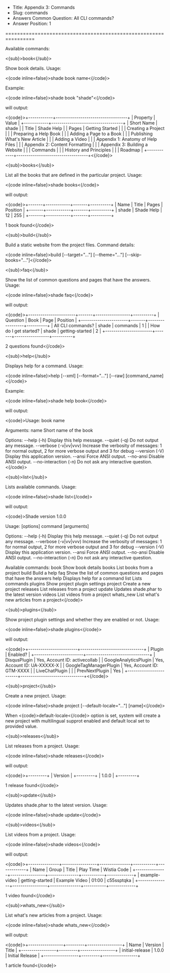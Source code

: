 * Title: Appendix 3: Commands
* Slug: commands
* Answers Common Question: All CLI commands?
* Answer Position: 1

================================================================

Available commands:

<{sub}>book<{/sub}>

Show book details. Usage:

<{code inline=false}>shade book name<{/code}>

Example:

<{code inline=false}>shade book "shade"<{/code}>

will output:

<{code}>+------------+-----------------------------------+
| Property   | Value                             |
+------------+-----------------------------------+
| Short Name | shade                             |
| Title      | Shade Help                        |
| Pages      | Getting Started                   |
|            | Creating a Project                |
|            | Preparing a Help Book             |
|            | Adding a Page to a Book           |
|            | Publishing What's New Article     |
|            | Adding a Video                    |
|            | Appendix 1: Anatomy of Help Files |
|            | Appendix 2: Content Formatting    |
|            | Appendix 3: Building a Website    |
|            | Commands                          |
|            | History and Principles            |
|            | Roadmap                           |
+------------+-----------------------------------+<{/code}>

<{sub}>books<{/sub}>

List all the books that are defined in the particular project. Usage:

<{code inline=false}>shade books<{/code}>

will output:

<{code}>+-------+------------+-------+----------+
| Name  | Title      | Pages | Position |
+-------+------------+-------+----------+
| shade | Shade Help | 12    | 255      |
+-------+------------+-------+----------+

1 book found<{/code}>

<{sub}>build<{/sub}>

Build a static website from the project files. Command details:

<{code inline=false}>build [--target="..."] [--theme="..."] [--skip-books="..."]<{/code}>

<{sub}>faq<{/sub}>

Show the list of common questions and pages that have the answers. Usage:

<{code inline=false}>shade faq<{/code}>

will output:

<{code}>+-----------------------+-------+-----------------+----------+
| Question              | Book  | Page            | Position |
+-----------------------+-------+-----------------+----------+
| All CLI commands?     | shade | commands        | 1        |
| How do I get started? | shade | getting-started | 2        |
+-----------------------+-------+-----------------+----------+

2 questions found<{/code}>

<{sub}>help<{/sub}>

Displays help for a command. Usage:

<{code inline=false}>help [--xml] [--format="..."] [--raw] [command_name]<{/code}>

Example:

<{code inline=false}>shade help book<{/code}>

will output:

<{code}>Usage:
 book name

Arguments:
 name                  Short name of the book

Options:
 --help (-h)           Display this help message.
 --quiet (-q)          Do not output any message.
 --verbose (-v|vv|vvv) Increase the verbosity of messages: 1 for normal output, 2 for more verbose output and 3 for debug
 --version (-V)        Display this application version.
 --ansi                Force ANSI output.
 --no-ansi             Disable ANSI output.
 --no-interaction (-n) Do not ask any interactive question.<{/code}>

<{sub}>list<{/sub}>

Lists available commands. Usage:

<{code inline=false}>shade list<{/code}>

will output:

<{code}>Shade version 1.0.0

Usage:
 [options] command [arguments]

Options:
 --help (-h)           Display this help message.
 --quiet (-q)          Do not output any message.
 --verbose (-v|vv|vvv) Increase the verbosity of messages: 1 for normal output, 2 for more verbose output and 3 for debug
 --version (-V)        Display this application version.
 --ansi                Force ANSI output.
 --no-ansi             Disable ANSI output.
 --no-interaction (-n) Do not ask any interactive question.

Available commands:
 book        Show book details
 books       List books from a project
 build       Build a help
 faq         Show the list of common questions and pages that have the answers
 help        Displays help for a command
 list        Lists commands
 plugins     Show project plugin settings
 project     Create a new project
 releases    List releases from a project
 update      Updates shade.phar to the latest version
 videos      List videos from a project
 whats_new   List what's new articles from a project<{/code}>

<{sub}>plugins<{/sub}>

Show project plugin settings and whether they are enabled or not. Usage:

<{code inline=false}>shade plugins<{/code}>

will output:

<{code}>+------------------------+-------------------------------+
| Plugin                 | Enabled?                      |
+------------------------+-------------------------------+
| DisqusPlugin           | Yes, Account ID: activecollab |
| GoogleAnalyticsPlugin  | Yes, Account ID: UA-XXXXX-X   |
| GoogleTagManagerPlugin | Yes, Account ID: GTM-XXXX     |
| LiveChatPlugin         |                               |
| PrevNextPlugin         | Yes                           |
+------------------------+-------------------------------+<{/code}>

<{sub}>project<{/sub}>

Create a new project. Usage:

<{code inline=false}>shade project [--default-locale="..."] [name]<{/code}>

When <{code}>default-locale<{/code}> option is set, system will create a new project with multilingual supprot enabled and default local set to provided value.

<{sub}>releases<{/sub}>

List releases from a project. Usage:

<{code inline=false}>shade releases<{/code}>

will output:

<{code}>+---------+
| Version |
+---------+
| 1.0.0   |
+---------+

1 release found<{/code}>

<{sub}>update<{/sub}>

Updates shade.phar to the latest version. Usage:

<{code inline=false}>shade update<{/code}>

<{sub}>videos<{/sub}>

List videos from a project. Usage:

<{code inline=false}>shade videos<{/code}>

will output:

<{code}>+---------------+-----------------+---------------+-----------+-------------+
| Name          | Group           | Title         | Play Time | Wistia Code |
+---------------+-----------------+---------------+-----------+-------------+
| example-video | getting-started | Example Video | 01:00     | c55ssptqka  |
+---------------+-----------------+---------------+-----------+-------------+

1 video found<{/code}>

<{sub}>whats_new<{/sub}>

List what's new articles from a project. Usage:

<{code inline=false}>shade whats_new<{/code}>

will output:

<{code}>+-----------------+---------+-----------------+
| Name            | Version | Title           |
+-----------------+---------+-----------------+
| initial-release | 1.0.0   | Initial Release |
+-----------------+---------+-----------------+

1 article found<{/code}>